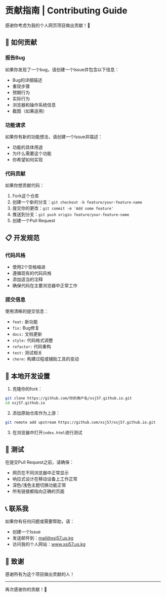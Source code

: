 # 贡献指南 | Contributing Guide

感谢你考虑为我的个人网页项目做出贡献！🎉

## 🤝 如何贡献

### 报告Bug
如果你发现了一个bug，请创建一个Issue并包含以下信息：
- Bug的详细描述
- 重现步骤
- 预期行为
- 实际行为
- 浏览器和操作系统信息
- 截图（如果适用）

### 功能请求
如果你有新的功能想法，请创建一个Issue并描述：
- 功能的具体用途
- 为什么需要这个功能
- 你希望如何实现

### 代码贡献
如果你想贡献代码：

1. Fork这个仓库
2. 创建一个新的分支：`git checkout -b feature/your-feature-name`
3. 提交你的更改：`git commit -m 'Add some feature'`
4. 推送到分支：`git push origin feature/your-feature-name`
5. 创建一个Pull Request

## 📋 开发规范

### 代码风格
- 使用2个空格缩进
- 遵循现有的代码风格
- 添加适当的注释
- 确保代码在主要浏览器中正常工作

### 提交信息
使用清晰的提交信息：
- `feat:` 新功能
- `fix:` Bug修复
- `docs:` 文档更新
- `style:` 代码格式调整
- `refactor:` 代码重构
- `test:` 测试相关
- `chore:` 构建过程或辅助工具的变动

## 🚀 本地开发设置

1. 克隆你的fork：
```bash
git clone https://github.com/你的用户名/xsj57.github.io.git
cd xsj57.github.io
```

2. 添加原始仓库作为上游：
```bash
git remote add upstream https://github.com/xsj57/xsj57.github.io.git
```

3. 在浏览器中打开`index.html`进行测试

## 📝 测试

在提交Pull Request之前，请确保：
- 网页在不同浏览器中正常显示
- 响应式设计在移动设备上工作正常
- 深色/浅色主题切换功能正常
- 所有链接都指向正确的页面

## 📞 联系我

如果你有任何问题或需要帮助，请：
- 创建一个Issue
- 发送邮件到：mail@xsj57.us.kg
- 访问我的个人网站：www.xsj57.us.kg

## 🙏 致谢

感谢所有为这个项目做出贡献的人！

---

再次感谢你的贡献！🌟 